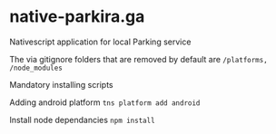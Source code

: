 # native-parkira.ga
Nativescript application for local Parking service


The via gitignore folders that are removed by default are `/platforms, /node_modules` 


Mandatory installing scripts 

Adding android platform
    `tns platform add android`
    
Install node dependancies
    `npm install`
